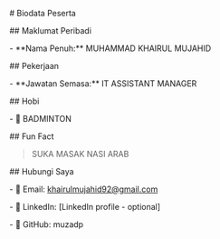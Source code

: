 \# Biodata Peserta



\## Maklumat Peribadi

\- \*\*Nama Penuh:\*\* MUHAMMAD KHAIRUL MUJAHID



\## Pekerjaan

\- \*\*Jawatan Semasa:\*\* IT ASSISTANT MANAGER



\## Hobi

\- 🎯 BADMINTON



\## Fun Fact

> SUKA MASAK NASI ARAB



\## Hubungi Saya

\- 📧 Email: khairulmujahid92@gmail.com

\- 🔗 LinkedIn: \[LinkedIn profile - optional]

\- 🐙 GitHub: muzadp

